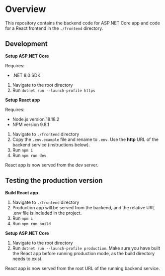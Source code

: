 # Overview

This repository contains the backend code for ASP.NET Core app and
code for a React frontend in the ```./frontend``` directory.

## Development

**Setup ASP.NET Core**

Requires:
- .NET 8.0 SDK

1. Navigate to the root directory
2. Run ```dotnet run --launch-profile https```

**Setup React app**

Requires:
- Node.js version 18.18.2
- NPM version 9.8.1

1. Navigate to ```./frontend``` directory
2. Copy the ```.env.example``` file and rename to ```.env```. Use the **http** URL of the backend service (instructions below).
3. Run ```npm i ```
4. Run ```npm run dev ```

React app is now served from the dev server.

## Testing the production version

**Build React app**

1. Navigate to ```./frontend``` directory
2. Production app will be served from the backend, and the relative URL .env file is included in the project.
3. Run ```npm i ```
4. Run ```npm run build```

**Setup ASP.NET Core**

1. Navigate to the root directory
2. Run ```dotnet run --launch-profile production```. Make sure you have built the React app before running production mode,
as the build directory needs to exist.

React app is now served from the root URL of the running backend service.
